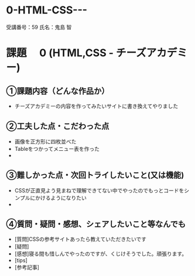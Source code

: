 # 0-HTML-CSS--- 
受講番号：59
氏名：鬼島 智

# 課題　 0 (HTML,CSS - チーズアカデミー)

## ①課題内容（どんな作品か）
- チーズアカデミーの内容を作ってみたいサイトに書き換えてやりました

## ②工夫した点・こだわった点
- 画像を正方形に四枚並べた
- Tableをつかってメニュー表を作った
- 

## ③難しかった点・次回トライしたいこと(又は機能)
- CSSが正直見よう見まねで理解できてない中でやったのでもっとコードをシンプルにかけるようになりたい
- 

## ④質問・疑問・感想、シェアしたいこと等なんでも
- [質問]CSSの参考サイトあったら教えていただきたいです
- [疑問]
- [感想]寝る間も惜しんでやったのですが、くじけそうでした。頑張ります。
- [tips]
- [参考記事]
